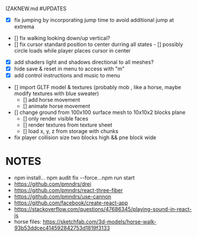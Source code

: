 IZAKNEW.md
#UPDATES
- [x] fix jumping by incorporating jump time to avoid additional jump at extrema
- [] fix walking looking down/up vertical?
- [] fix cursor standard position to center durring all states
		- [] possibly circle loads while player places cursor in center
- [x] add shaders light and shadows directional to all meshes? 
- [x] hide save & reset in menu to access with "m"
- [x] add control instructions and music to menu
- [] import GLTF model & textures (probably mob , like a horse, maybe modify textures with blue sweater)
	- [] add horse movement 
	- [] animate horse movement
- [] change ground from 100x100 surface mesh to 10x10x2 blocks plane
	- [] only render visible faces
	- [] render textures from texture sheet
	- [] load x, y, z from storage with chunks
- fix player collision size two blocks high && pne block wide


# NOTES
- npm install... npm audit fix --force...npm run start
- https://github.com/pmndrs/drei
- https://github.com/pmndrs/react-three-fiber
- https://github.com/pmndrs/use-cannon
- https://github.com/facebook/create-react-app
- https://stackoverflow.com/questions/47686345/playing-sound-in-react-js
- horse files: https://sketchfab.com/3d-models/horse-walk-93b53ddcec414592842753d1819f3133